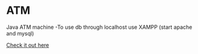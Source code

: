 # ATM
 Java ATM machine
-To use db through localhost use XAMPP (start apache and mysql)

[Check it out here](https://brianperel.github.io/project1.html)
